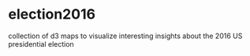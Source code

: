 # election2016
collection of d3 maps to visualize interesting insights about the 2016 US presidential election 
